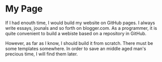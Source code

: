 # My Page

If I had enouth time, I would build my website on GitHub pages. I always write essays, jounals and so forth on blogger.com. As a programmer, it is quite convenient to build a webiste based on a repository in GitHub.

However, as far as I know, I should build it from scratch. There must be some templates somewhere. In order to save an middle aged man's precious time, I will find them later.
